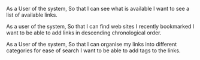 As a User of the system,
So that I can see what is available 
I want to see a list of available links.

As a user of the system, 
So that I can find web sites I recently bookmarked 
I want to be able to add links in descending chronological order.

As a User of the system,
So that I can organise my links into different categories for ease of search 
I want to be able to add tags to the links.